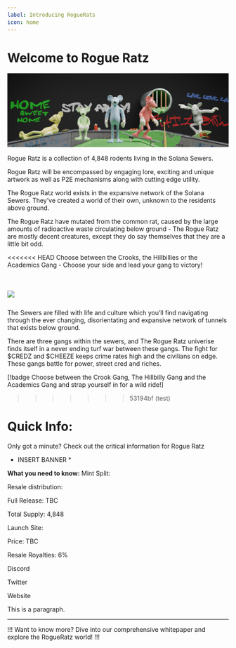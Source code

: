 ```yaml
---
label: Introducing RogueRats
icon: home
---
```

# Welcome to Rogue Ratz
![](static/banner4.png)

Rogue Ratz is a collection of 4,848 rodents living in the Solana Sewers. 

Rogue Ratz will be encompassed by engaging lore, exciting and unique artwork as well as P2E mechanisms along with cutting edge utility. 

The Rogue Ratz world exists in the expansive network of the Solana Sewers. They’ve created a world of their own, unknown to the residents above ground. 

The Rogue Ratz have mutated from the common rat, caused by the large amounts of radioactive waste circulating below ground - The Rogue Ratz are mostly decent creatures, except they do say themselves that they are a little bit odd. 

<<<<<<< HEAD
Choose between the Crooks, the Hillbillies or the Academics Gang - Choose your side and lead your gang to victory! 


![](../static/rat2.png)
=======
The Sewers are filled with life and culture which you’ll find navigating through the ever changing, disorientating and expansive network of tunnels that exists below ground. 

There are three gangs within the sewers, and The Rogue Ratz univerise finds itself in a never ending turf war between these gangs. The fight for $CREDZ and $CHEEZE keeps crime rates high and the civilians on edge. These gangs battle for power, street cred and riches. 

[!badge Choose between the Crook Gang, The Hillbilly Gang and the Academics Gang and strap yourself in for a wild ride!] 
>>>>>>> 53194bf (test)

# Quick Info:

Only got a minute? Check out the critical information for Rogue Ratz 

* INSERT BANNER * 

**What you need to know:**
Mint Split:

Resale distribution:

Full Release: TBC

Total Supply: 4,848

Launch Site: 

Price: TBC

Resale Royalties: 6%

Discord

Twitter

Website

This is a paragraph.

---

!!!
Want to know more? Dive into our comprehensive whitepaper and explore the RogueRatz world!
!!!
